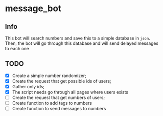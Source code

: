 # message_bot
## Info
This bot will search numbers and save this to a simple database in `json`.
Then, the bot will go through this database and will send delayed messages to each one

## TODO
- [x] Create a simple number randomizer;
- [x] Create the request that get possible ids of users;
- [x] Gather only ids;
- [x] The script needs go through all pages where users exists
- [ ] Create the request that get numbers of users;
- [ ] Create function to add tags to numbers
- [ ] Create function to send messages to numbers
